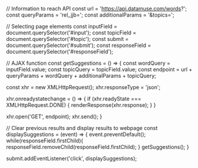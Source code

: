 // Information to reach API
const url = 'https://api.datamuse.com/words?';
const queryParams = 'rel_jjb=';
const additionalParams = '&topics=';

// Selecting page elements
const inputField = document.querySelector('#input');
const topicField = document.querySelector('#topic');
const submit = document.querySelector('#submit');
const responseField = document.querySelector('#responseField');

// AJAX function
const getSuggestions = () => {
  const wordQuery = inputField.value;
  const topicQuery = topicField.value;
  const endpoint = url + queryParams + wordQuery + additionalParams + topicQuery;
  
  const xhr = new XMLHttpRequest();
  xhr.responseType = 'json';

  xhr.onreadystatechange = () => {
    if (xhr.readyState === XMLHttpRequest.DONE) {
      renderResponse(xhr.response);
    }
  }
  
  xhr.open('GET', endpoint);
  xhr.send();
}

// Clear previous results and display results to webpage
const displaySuggestions = (event) => {
  event.preventDefault();
  while(responseField.firstChild){
    responseField.removeChild(responseField.firstChild);
  }
  getSuggestions();
}

submit.addEventListener('click', displaySuggestions);
